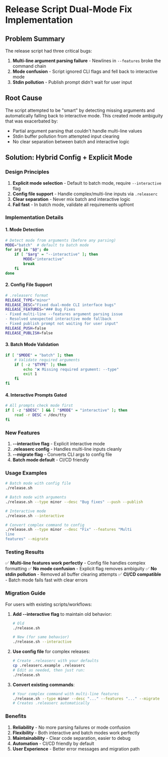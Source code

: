 # Release Script Dual-Mode Fix Implementation

## Problem Summary

The release script had three critical bugs:
1. **Multi-line argument parsing failure** - Newlines in `--features` broke the command chain
2. **Mode confusion** - Script ignored CLI flags and fell back to interactive mode
3. **Stdin pollution** - Publish prompt didn't wait for user input

## Root Cause

The script attempted to be "smart" by detecting missing arguments and automatically falling back to interactive mode. This created mode ambiguity that was exacerbated by:
- Partial argument parsing that couldn't handle multi-line values
- Stdin buffer pollution from attempted input clearing
- No clear separation between batch and interactive logic

## Solution: Hybrid Config + Explicit Mode

### Design Principles
1. **Explicit mode selection** - Default to batch mode, require `--interactive` flag
2. **Config file support** - Handle complex/multi-line inputs via `.releaserc`
3. **Clear separation** - Never mix batch and interactive logic
4. **Fail fast** - In batch mode, validate all requirements upfront

### Implementation Details

#### 1. Mode Detection
```bash
# Detect mode from arguments (before any parsing)
MODE="batch"  # default to batch mode
for arg in "$@"; do
    if [ "$arg" = "--interactive" ]; then
        MODE="interactive"
        break
    fi
done
```

#### 2. Config File Support
```bash
# .releaserc format
RELEASE_TYPE="minor"
RELEASE_DESC="Fixed dual-mode CLI interface bugs"
RELEASE_FEATURES="### Bug Fixes
- Fixed multi-line --features argument parsing issue
- Resolved unexpected interactive mode fallback
- Fixed publish prompt not waiting for user input"
RELEASE_PUSH=false
RELEASE_PUBLISH=false
```

#### 3. Batch Mode Validation
```bash
if [ "$MODE" = "batch" ]; then
    # Validate required arguments
    if [ -z "$TYPE" ]; then
        echo "❌ Missing required argument: --type"
        exit 1
    fi
fi
```

#### 4. Interactive Prompts Gated
```bash
# All prompts check mode first
if [ -z "$DESC" ] && [ "$MODE" = "interactive" ]; then
    read -r DESC < /dev/tty
fi
```

### New Features

1. **--interactive flag** - Explicit interactive mode
2. **.releaserc config** - Handles multi-line inputs cleanly
3. **--migrate flag** - Converts CLI args to config file
4. **Batch mode default** - CI/CD friendly

### Usage Examples

```bash
# Batch mode with config file
./release.sh

# Batch mode with arguments
./release.sh --type minor --desc "Bug fixes" --push --publish

# Interactive mode
./release.sh --interactive

# Convert complex command to config
./release.sh --type minor --desc "Fix" --features "Multi
line
features" --migrate
```

### Testing Results

✅ **Multi-line features work perfectly** - Config file handles complex formatting
✅ **No mode confusion** - Explicit flag removes ambiguity
✅ **No stdin pollution** - Removed all buffer clearing attempts
✅ **CI/CD compatible** - Batch mode fails fast with clear errors

### Migration Guide

For users with existing scripts/workflows:

1. **Add --interactive flag** to maintain old behavior:
   ```bash
   # Old
   ./release.sh
   
   # New (for same behavior)
   ./release.sh --interactive
   ```

2. **Use config file** for complex releases:
   ```bash
   # Create .releaserc with your defaults
   cp .releaserc.example .releaserc
   # Edit as needed, then just run:
   ./release.sh
   ```

3. **Convert existing commands**:
   ```bash
   # Your complex command with multi-line features
   ./release.sh --type minor --desc "..." --features "..." --migrate
   # Creates .releaserc automatically
   ```

### Benefits

1. **Reliability** - No more parsing failures or mode confusion
2. **Flexibility** - Both interactive and batch modes work perfectly
3. **Maintainability** - Clear code separation, easier to debug
4. **Automation** - CI/CD friendly by default
5. **User Experience** - Better error messages and migration path
